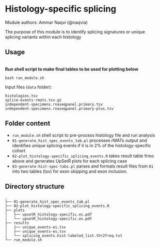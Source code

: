 # Histology-specific splicing

Module authors: Ammar Naqvi (@naqvia)

The purpose of this module is to identify splicing signatures or unique splicing variants within each histology

## Usage
<br>**Run shell script to make final tables to be used for plotting below**
```
bash run_module.sh
```
Input files (`data` folder):
```
histologies.tsv
splice-events-rmats.tsv.gz
independent-specimens.rnaseqpanel.primary.tsv
independent-specimens.rnaseqpanel.primary-plus.tsv
```

## Folder content
* `run_module.sh` shell script to pre-process histology file and run analysis
* `01-generate_hist_spec_events_tab.pl` processes rMATs output and identifies unique splicing events if it is in 2% of the histology-specific cohort
* `02-plot_histology-specific_splicing_events.R` takes result table frmo above and generates UpSetR plots for each splicing case
* `03-generate-hist-spec-tabs.pl` parses and formats result files from `01` into two tables (tsv) for exon skipping and exon inclusion.

## Directory structure
```
.
├── 01-generate_hist_spec_events_tab.pl
├── 02-plot_histology-specific_splicing_events.R
├── plots
│   ├── upsetR_histology-specific.ei.pdf
│   └── upsetR_histology-specific.es.pdf
├── results
│   ├── unique_events-ei.tsv
│   ├── unique_events-es.tsv
│   └── splicing_events.hist-labeled_list.thr2freq.txt
└── run_module.sh
```
